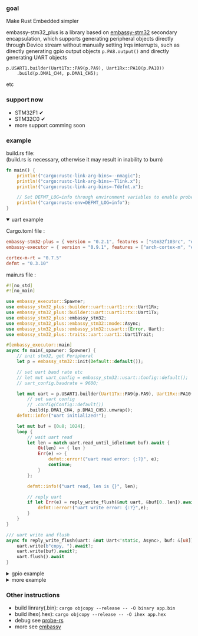 ### goal

Make Rust Embedded simpler

embassy-stm32_plus is a library based on [embassy-stm32](https://crates.io/crates/embassy-stm32) secondary encapsulation, 
which supports generating peripheral objects directly through Device stream without manually setting Irqs interrupts, 
such as directly generating gpio output objects `p.PA8.output()` and directly generating 
UART objects    
```
p.USART1.builder(Uart1Tx::PA9(p.PA9), Uart1Rx::PA10(p.PA10))
    .build(p.DMA1_CH4, p.DMA1_CH5);
```   
etc

### support now

- STM32F1 &#10004;
- STM32C0 &#10004;
- more support comming soon

### example

build.rs file:   
(build.rs is necessary, otherwise it may result in inability to burn)
```rust
fn main() {
    println!("cargo:rustc-link-arg-bins=--nmagic");
    println!("cargo:rustc-link-arg-bins=-Tlink.x");
    println!("cargo:rustc-link-arg-bins=-Tdefmt.x");

    // Set DEFMT_LOG=info through environment variables to enable probe rs to support defmt: Output of info level log for info
    println!("cargo:rustc-env=DEFMT_LOG=info");
}
```

<details open>
<summary>uart example</summary>

Cargo.toml file :

```toml
embassy-stm32-plus = { version = "0.2.1", features = ["stm32f103rc", "exti"] }
embassy-executor = { version = "0.9.1", features = ["arch-cortex-m", "executor-thread"] }

cortex-m-rt = "0.7.5"
defmt = "0.3.10"
```

main.rs file :

```rust
#![no_std]
#![no_main]

use embassy_executor::Spawner;
use embassy_stm32_plus::builder::uart::uart1::rx::Uart1Rx;
use embassy_stm32_plus::builder::uart::uart1::tx::Uart1Tx;
use embassy_stm32_plus::embassy_stm32;
use embassy_stm32_plus::embassy_stm32::mode::Async;
use embassy_stm32_plus::embassy_stm32::usart::{Error, Uart};
use embassy_stm32_plus::traits::uart::uart1::Uart1Trait;

#[embassy_executor::main]
async fn main(_spawner: Spawner) {
    // init stm32, get Peripheral
    let p = embassy_stm32::init(Default::default());

    // set uart baud rate etc
    // let mut uart_config = embassy_stm32::usart::Config::default();
    // uart_config.baudrate = 9600;

    let mut uart = p.USART1.builder(Uart1Tx::PA9(p.PA9), Uart1Rx::PA10(p.PA10))
        // set uart config
        // .config(Config::default())
        .build(p.DMA1_CH4, p.DMA1_CH5).unwrap();
    defmt::info!("uart initialized!");

    let mut buf = [0u8; 1024];
    loop {
        // wait uart read
        let len = match uart.read_until_idle(&mut buf).await {
            Ok(len) => { len }
            Err(e) => {
                defmt::error!("uart read error: {:?}", e);
                continue;
            }
        };

        defmt::info!("uart read, len is {}", len);

        // reply uart
        if let Err(e) = reply_write_flush(&mut uart, &buf[0..len]).await {
            defmt::error!("uart write error: {:?}",e);
        }
    }
}

/// uart write and flush
async fn reply_write_flush(uart: &mut Uart<'static, Async>, buf: &[u8]) -> Result<(), Error> {
    uart.write(b"copy, ").await?;
    uart.write(buf).await?;
    uart.flush().await
}

```

</details>

<details>
<summary>gpio example</summary>

Cargo.toml:

```toml
embassy-stm32-plus = { version = "0.2.1", features = ["stm32f103rc", "exti"] }
embassy-executor = { version = "0.9.1", features = ["arch-cortex-m", "executor-thread"] }
embassy-time = "0.5.0"

cortex-m-rt = "0.7.5"
defmt = "0.3.10"
```

```rust
#![no_std]
#![no_main]

use embassy_executor::Spawner;
use embassy_stm32_plus::embassy_stm32;
use embassy_stm32_plus::traits::gpio::GpioTrait;
use embassy_time::Timer;

#[embassy_executor::main]
async fn main(_spawner: Spawner) {
    // init stm32, get Peripheral
    let p = embassy_stm32::init(Default::default());

    // simple get output/input gpio
    let mut led = p.PA8.output();
    defmt::info!("led initialized!");

    // change gpio level
    loop {
        led.set_high();
        Timer::after_millis(300).await;

        led.set_low();
        Timer::after_millis(300).await;
    }
}
```

</details>

<details>
<summary>more example</summary>

more example coming soon,   
you can try using the following method to directly generate peripheral protocol objects:
`p.PA8.input()`   
`p.PA8.output()`   
`p.ADC.build()`   
`p.CAN1.build(tx,rx)`   
`p.CRC.build()`   
`p.DAC1.builder(ch1,ch2).build(dma_ch1,dma_ch2)`   
`p.ETH.builder(pins,phy).build.`   
`p.FLASH.build()`   
`p.I2C1.builder(scl,sda).build(tx_dma,rx_dma)`   
`p.SPI1.builder(sck,mosi,miso).build(tx_dma,rx_dma)`   
`p.UART1.builder(tx,rx).build(tx_dma,rx_dma)`   
`p.UID.uid()`   
`p.USB.builder(dp,dm).build_cdc_acm(config,usb_buf,state)`   
`p.USB_OTG_FS.builder(dp,dm).build_cdc_acm(config,ep_buf,usb_buf,state)`   
`p.IWDG.build(timeout_us)`

for more API interfaces, please refer to [docs.rs](https://docs.rs/embassy-stm32-plus/0.2.1/embassy_stm32_plus/)

</details>


### Other instructions

- build linrary(.bin): `cargo objcopy --release -- -O binary app.bin`
- build ihex(.hex): `cargo objcopy --release -- -O ihex app.hex`
- debug see [probe-rs](https://probe.rs/)
- more see [embassy](https://github.com/embassy-rs/embassy)

